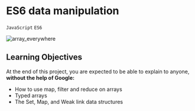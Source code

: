 # ES6 data manipulation

`JavaScript`
`ES6`

![array_everywhere](https://s3.amazonaws.com/alx-intranet.hbtn.io/uploads/medias/2019/12/6ab7bec4727cb5c91257.jpg?X-Amz-Algorithm=AWS4-HMAC-SHA256&X-Amz-Credential=AKIARDDGGGOUSBVO6H7D%2F20241009%2Fus-east-1%2Fs3%2Faws4_request&X-Amz-Date=20241009T024736Z&X-Amz-Expires=86400&X-Amz-SignedHeaders=host&X-Amz-Signature=fe157a3ae85dcc101ed1d79a0754348330a44075064701efa2dfa65336b6028a)

## Learning Objectives

At the end of this project, you are expected to be able to explain to anyone, **without the help of Google:**

- How to use map, filter and reduce on arrays
- Typed arrays
- The Set, Map, and Weak link data structures
